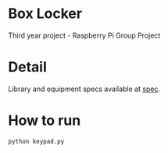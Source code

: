 # Box Locker
Third year project - Raspberry Pi Group Project

# Detail
Library and equipment specs available at [spec](https://github.com/diaopk/box_locker/blob/master/spec.txt).

# How to run
`python keypad.py`
